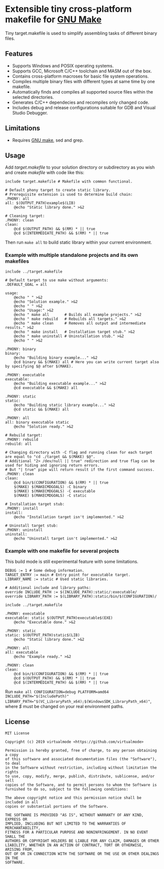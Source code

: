 # Extensible tiny cross-platform makefile for [GNU Make](https://www.gnu.org/software/make/)
Tiny target.makefile is used to simplify assembling tasks of different binary files.

## Features
* Supports Windows and POSIX operating systems.
* Supports GCC, Microsoft C/C++ toolchain and MASM out of the box.
* Contains cross-platform macroses for basic file system operations.
* Compiles multiple binary files with different types at same time by one makefile.
* Automatically finds and compiles all supported source files within the selected directories.
* Generates C/C++ dependecies and recompiles only changed code.
* Includes debug and release configurations suitable for GDB and Visual Studio Debugger.

## Limitations
* Requires [GNU make](https://www.gnu.org/software/make/), sed and grep.

## Usage
Add *target.makefile* to your solution directory or subdirectory as you wish and create *makefile* with code like this:
```make
include target.makefile # Makefile with common functional.

# Default phony target to create static library.
# Prerequisite extension is used to determine build chain:
.PHONY: all
all: $(OUTPUT_PATH)example$(LIB)
	@echo "Static library done." >&2

# Cleaning target:
.PHONY: clean
clean:
	@cd $(OUTPUT_PATH) && $(RM) * || true
	@cd $(INTERMEDIATE_PATH) && $(RM) * || true
```
Then run `make all` to build static library within your current environment.

### Example with multiple standalone projects and its own makefiles
```
include ../target.makefile

# Default target to use make without arguments:
.DEFAULT_GOAL = all

usage:
	@echo " " >&2
	@echo "Solution example." >&2
	@echo " " >&2
	@echo "Usage:" >&2
	@echo "	make all       # Builds all example projects." >&2
	@echo "	make rebuild   # Rebuilds all targets." >&2
	@echo "	make clean     # Removes all output and intermediate results." >&2
	@echo "	make install   # Installation target stub." >&2
	@echo "	make uninstall # Uninstallation stub." >&2
	@echo " " >&2

.PHONY: binary
binary:
	@echo "Building binary example..." >&2
	@cd binary && $(MAKE) all # Here you can write current target also by specifying $@ after $(MAKE).

.PHONY: executable
executable:
	@echo "Building executable example..." >&2
	@cd executable && $(MAKE) all

.PHONY: static
static:
	@echo "Building static library example..." >&2
	@cd static && $(MAKE) all

.PHONY: all
all: binary executable static
	@echo "Solution ready." >&2

# Rebuild target:
.PHONY: rebuild
rebuild: all

# Changing directory with -C flag and running clean for each target are equal to "cd ./target && $(MAKE) $@".
# Additional "2> /dev/null || true" redirection and true flag can be used for hiding and ignoring return errors.
# But "| true" pipe will return result if the first command success.
.PHONY: clean
clean:
	@cd bin/$(CONFIGURATION) && $(RM) * || true
	$(MAKE) $(MAKECMDGOALS) -C binary
	$(MAKE) $(MAKECMDGOALS) -C executable
	$(MAKE) $(MAKECMDGOALS) -C static

# Installation target stub:
.PHONY: install
install:
	@echo "Installation target isn't implemented." >&2

# Uninstall target stub:
.PHONY: uninstall
uninstall:
	@echo "Uninstall target isn't implemented." >&2
```

### Example with one makefile for several projects
This build mode is still experimental feature with some limitations.
```
DEBUG := 1 # Some debug information.
TARGET_ENTRY := main # Entry point for executable target.
LIBRARY_NAME := static # Used static libraries.

# Additional include and library paths:
override INCLUDE_PATH := $(INCLUDE_PATH):static/:executable/
override LIBRARY_PATH := $(LIBRARY_PATH):static/bin/$(CONFIGURATION)/

include ../target.makefile

.PHONY: executable
executable: static $(OUTPUT_PATH)executable$(EXE)
	@echo "Executable done." >&2

.PHONY: static
static: $(OUTPUT_PATH)static$(LIB)
	@echo "Static library done." >&2

.PHONY: all
all: executable
	@echo "Example ready." >&2

.PHONY: clean
clean:
	@cd bin/$(CONFIGURATION) && $(RM) * || true
	@cd $(OUTPUT_PATH) && $(RM) * || true
	@cd $(INTERMEDIATE_PATH) && $(RM) * || true
```
Run `make all CONFIGURATION=debug PLATFORM=amd64 INCLUDE_PATH="$(IncludePath)" LIBRARY_PATH="$(VC_LibraryPath_x64);$(WindowsSDK_LibraryPath_x64)"`, where *$* must be changed on your real environment paths.

## License
```
MIT License

Copyright (c) 2019 virtualmode <https://github.com/virtualmode>

Permission is hereby granted, free of charge, to any person obtaining a copy
of this software and associated documentation files (the "Software"), to deal
in the Software without restriction, including without limitation the rights
to use, copy, modify, merge, publish, distribute, sublicense, and/or sell
copies of the Software, and to permit persons to whom the Software is
furnished to do so, subject to the following conditions:

The above copyright notice and this permission notice shall be included in all
copies or substantial portions of the Software.

THE SOFTWARE IS PROVIDED "AS IS", WITHOUT WARRANTY OF ANY KIND, EXPRESS OR
IMPLIED, INCLUDING BUT NOT LIMITED TO THE WARRANTIES OF MERCHANTABILITY,
FITNESS FOR A PARTICULAR PURPOSE AND NONINFRINGEMENT. IN NO EVENT SHALL THE
AUTHORS OR COPYRIGHT HOLDERS BE LIABLE FOR ANY CLAIM, DAMAGES OR OTHER
LIABILITY, WHETHER IN AN ACTION OF CONTRACT, TORT OR OTHERWISE, ARISING FROM,
OUT OF OR IN CONNECTION WITH THE SOFTWARE OR THE USE OR OTHER DEALINGS IN THE
SOFTWARE.
```
